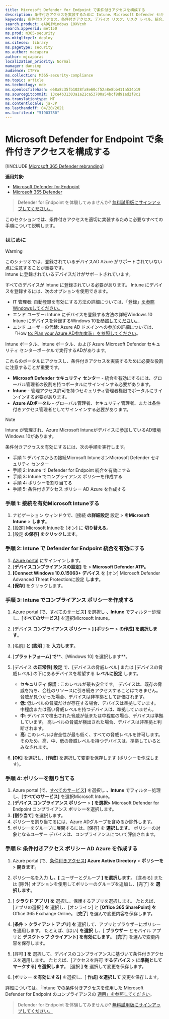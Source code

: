 ```yaml
---
title: Microsoft Defender for Endpoint で条件付きアクセスを構成する
description: 条件付きアクセスを実装するために Intune、Microsoft Defender セキュリティ センター、Azure で実行する必要がある手順について説明します。
keywords: 条件付きアクセス、条件付きアクセス、デバイス リスク、リスク レベル、統合、Intune 統合
search.product: eADQiWindows 10XVcnh
search.appverid: met150
ms.prod: m365-security
ms.mktglfcycl: deploy
ms.sitesec: library
ms.pagetype: security
ms.author: macapara
author: mjcaparas
localization_priority: Normal
manager: dansimp
audience: ITPro
ms.collection: M365-security-compliance
ms.topic: article
ms.technology: mde
ms.openlocfilehash: e68a8c35fb1028fa8e60cf52a8e8bb411a534b19
ms.sourcegitcommit: 13ce4b31303a1a21ca53700a54bcf8d91ad2f8c1
ms.translationtype: MT
ms.contentlocale: ja-JP
ms.lasthandoff: 04/20/2021
ms.locfileid: "51903780"
---
```

# <a name="configure-conditional-access-in-microsoft-defender-for-endpoint"></a>Microsoft Defender for Endpoint で条件付きアクセスを構成する

[!INCLUDE [Microsoft 365 Defender rebranding](../../includes/microsoft-defender.md)]

**適用対象:**
- [Microsoft Defender for Endpoint](https://go.microsoft.com/fwlink/p/?linkid=2154037)
- [Microsoft 365 Defender](https://go.microsoft.com/fwlink/?linkid=2118804)

>Defender for Endpoint を体験してみませんか? [無料試用版にサインアップしてください。](https://www.microsoft.com/microsoft-365/windows/microsoft-defender-atp?ocid=docs-wdatp-assignaccess-abovefoldlink)

このセクションでは、条件付きアクセスを適切に実装するために必要なすべての手順について説明します。

### <a name="before-you-begin"></a>はじめに
>[!WARNING]
>このシナリオでは、登録されているデバイスAD Azure がサポートされていない点に注意することが重要です。</br>
>Intune に登録されているデバイスだけがサポートされています。


すべてのデバイスが Intune に登録されている必要があります。 Intune にデバイスを登録するには、次のオプションを使用できます。


- IT 管理者: 自動登録を有効にする方法の詳細については、「登録」[を参照Windowsしてください。](https://docs.microsoft.com/intune/windows-enroll#enable-windows-10-automatic-enrollment)
- エンド ユーザー: Intune にデバイスを登録する方法の詳細Windows 10 Intune にデバイスを登録するWindows 10[を参照してください。](https://docs.microsoft.com/intune/quickstart-enroll-windows-device)
- エンド ユーザーの代替: Azure AD ドメインへの参加の詳細については、「How [to: Plan your Azure AD参加実装」を参照してください](https://docs.microsoft.com/azure/active-directory/devices/azureadjoin-plan)。



Intune ポータル、Intune ポータル、および Azure Microsoft Defender セキュリティ センターポータルで実行するADがあります。

これらのポータルにアクセスし、条件付きアクセスを実装するために必要な役割に注意することが重要です。
- **Microsoft Defender セキュリティ センター** - 統合を有効にするには、グローバル管理者の役割を持つポータルにサインインする必要があります。
- **Intune** - 管理アクセス許可を持つセキュリティ管理者権限でポータルにサインインする必要があります。 
- **Azure ADポータル** - グローバル管理者、セキュリティ管理者、または条件付きアクセス管理者としてサインインする必要があります。


> [!NOTE]
> Intune が管理され、Azure Microsoft Intuneがデバイスに参加しているAD環境Windows 10があります。

条件付きアクセスを有効にするには、次の手順を実行します。
- 手順 1: デバイスからの接続Microsoft IntuneオンMicrosoft Defender セキュリティ センター
- 手順 2: Intune で Defender for Endpoint 統合を有効にする
- 手順 3: Intune でコンプライアンス ポリシーを作成する
- 手順 4: ポリシーを割り当てる 
- 手順 5: 条件付きアクセス ポリシー AD Azure を作成する


### <a name="step-1-turn-on-the-microsoft-intune-connection"></a>手順 1: 接続を有効Microsoft Intuneする
1. ナビゲーション ウィンドウで、[接続 **の詳細設定** 設定  >  **をMicrosoft Intune**  >  **します**。
2. [設定] Microsoft Intuneを [オン] に **切り替える**。
3. [設定 **の保存] をクリックします**。


### <a name="step-2-turn-on-the-defender-for-endpoint-integration-in-intune"></a>手順 2: Intune で Defender for Endpoint 統合を有効にする
1. [Azure portal](https://portal.azure.com) にサインインします。
2. [**デバイスコンプライアンスの設定]** を  >  **Microsoft Defender ATP。**
3. **[Connect Windows 10.0.15063+ デバイス** を [オン] Microsoft Defender Advanced Threat Protectionに設定 **します**。
4. **[保存]** をクリックします。


### <a name="step-3-create-the-compliance-policy-in-intune"></a>手順 3: Intune でコンプライアンス ポリシーを作成する
1. Azure portal [で、[すべてのサービス](https://portal.azure.com)**]** を選択し **、Intune** でフィルター処理し、[**すべてのサービス]** を選択Microsoft Intune。
2. [デバイス **コンプライアンス ポリシー**  >  **] [ポリシー**  >  **の作成] を選択します**。
3. [名前] **と [説明** ] を **入力します**。
4. [**プラットフォーム] で****、[Windows 10] を選択します**。
5. [デバイス **の正常性] 設定** で、[デバイスの脅威レベル] または [デバイスの脅威レベル] の下にあるデバイスを希望する **レベルに設定** します。

   - **セキュリティ** 保護 : このレベルが最も安全です。 デバイスは、既存の脅威を持ち、会社のリソースに引き続きアクセスすることはできません。 脅威が見つかった場合、デバイスは非準拠として評価されます。
   - **低**: 低レベルの脅威だけが存在する場合、デバイスは準拠しています。 中程度または高い脅威レベルを持つデバイスは、準拠していません。
   - **中**: デバイスで検出された脅威が低または中程度の場合、デバイスは準拠しています。 高レベルの脅威が検出された場合、デバイスは非準拠と判断されます。
   - **高**: このレベルは安全性が最も低く、すべての脅威レベルを許可します。 そのため、高、中、低の脅威レベルを持つデバイスは、準拠しているとみなされます。

6. **[OK]** を選択し、[**作成]** を選択して変更を保存します (ポリシーを作成します)。

### <a name="step-4-assign-the-policy"></a>手順 4: ポリシーを割り当てる
1. Azure portal [で、[すべてのサービス](https://portal.azure.com)**]** を選択し **、Intune** でフィルター処理し、[**すべてのサービス]** を選択Microsoft Intune。
2. [**デバイス コンプライアンス ポリシー**  >  **] を選択>** Microsoft Defender for Endpoint コンプライアンス ポリシーを選択します。
3. **[割り当て]** を選択します。
4. ポリシーを割り当てるには、Azure ADグループを含めるか除外します。
5. ポリシーをグループに展開するには、[保存] を **選択します**。 ポリシーの対象となるユーザー デバイスは、コンプライアンスについて評価されます。

### <a name="step-5-create-an-azure-ad-conditional-access-policy"></a>手順 5: 条件付きアクセス ポリシー AD Azure を作成する
1. Azure portal [で、[条件付きアクセス](https://portal.azure.com)**] Azure Active Directory**  >  **ポリシーを**  >  **開きます**。
2. ポリシー名を入力 **し、[** ユーザーとグループ **] を選択します**。 [含める] または [除外] オプションを使用してポリシーのグループを追加し、[完了] を **選択します**。
3. [ **クラウド アプリ] を** 選択し、保護するアプリを選択します。 たとえば、[アプリの選択 **] を** 選択し、[オンライン] と **[Office 365 SharePoint]** **を** Office 365 Exchange Online。 [**完了**] を選んで変更内容を保存します。

4. [**条件**  >  **クライアント アプリ] を** 選択して、アプリとブラウザーにポリシーを適用します。 たとえば、[はい] **を選択** し、[ **ブラウザー** とモバイル アプリと **デスクトップ クライアント] を有効にします**。 [**完了**] を選んで変更内容を保存します。

5. [許可 **] を** 選択して、デバイスのコンプライアンスに基づいて条件付きアクセスを適用します。 たとえば、[アクセスを許可 **するデバイス**  >  **に準拠としてマークする] を選択します**。 [選択 **] を** 選択して変更を保存します。

6. [ポリシー **を有効にする]** を選択し、[ **作成] を選択して** 変更を保存します。

詳細については、「Intune での条件付きアクセスを使用した Microsoft Defender for Endpoint のコンプライアンスの [適用」を参照してください](https://docs.microsoft.com/intune/advanced-threat-protection)。

>Defender for Endpoint を体験してみませんか? [無料試用版にサインアップしてください。](https://www.microsoft.com/microsoft-365/windows/microsoft-defender-atp?ocid=docs-wdatp-conditionalaccess-belowfoldlink)
